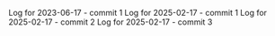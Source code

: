 Log for 2023-06-17 - commit 1
Log for 2025-02-17 - commit 1
Log for 2025-02-17 - commit 2
Log for 2025-02-17 - commit 3
